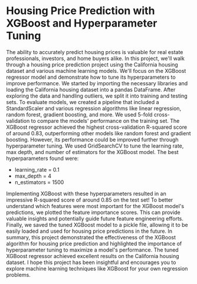 # Housing Price Prediction with XGBoost and Hyperparameter Tuning

The ability to accurately predict housing prices is valuable for real estate professionals, investors, and home buyers alike. 
In this project, we'll walk through a housing price prediction project using the California housing dataset and various machine learning models. We'll focus on the XGBoost regressor model and demonstrate how to tune its hyperparameters to improve performance.
We started by importing the necessary libraries and loading the California housing dataset into a pandas DataFrame. After exploring the data and handling outliers, we split it into training and testing sets.
To evaluate models, we created a pipeline that included a StandardScaler and various regression algorithms like linear regression, random forest, gradient boosting, and more. We used 5-fold cross-validation to compare the models' performance on the training set.
The XGBoost regressor achieved the highest cross-validation R-squared score of around 0.83, outperforming other models like random forest and gradient boosting. However, its performance could be improved further through hyperparameter tuning.
We used GridSearchCV to tune the learning rate, max depth, and number of estimators for the XGBoost model. 
The best hyperparameters found were:

- learning_rate = 0.1
- max_depth = 4
- n_estimators = 1500

Implementing XGBoost with these hyperparameters resulted in an impressive R-squared score of around 0.85 on the test set!
To better understand which features were most important for the XGBoost model's predictions, we plotted the feature importance scores. This can provide valuable insights and potentially guide future feature engineering efforts.
Finally, we saved the tuned XGBoost model to a pickle file, allowing it to be easily loaded and used for housing price predictions in the future.
In summary, this project demonstrated the effectiveness of the XGBoost algorithm for housing price prediction and highlighted the importance of hyperparameter tuning to maximize a model's performance. The tuned XGBoost regressor achieved excellent results on the California housing dataset.
I hope this project has been insightful and encourages you to explore machine learning techniques like XGBoost for your own regression problems. 
